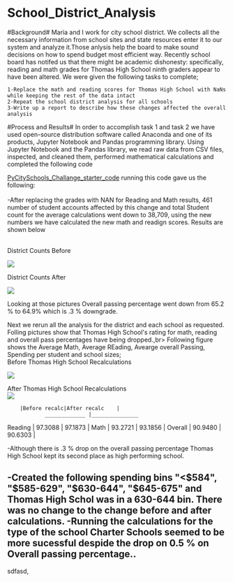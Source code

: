 # School_District_Analysis


#Background#
Maria and I work for city school district. We collects all the necessary information from school sites and state resources enter it to our system and analyze it.Those anlysis help the board to make sound decisions on how to spend budget most efficient way.
Recently school board has notifed us that there might be academic dishonesty: specifically, reading and math grades for Thomas High School ninth graders appear to have been altered. We were given the following tasks to complete;

	1-Replace the math and reading scores for Thomas High School with NaNs while keeping the rest of the data intact
	2-Repeat the school district analysis for all schools
	3-Write up a report to describe how these changes affected the overall analysis
	
#Process and Results#
In order to accomplish task 1 and task 2 we have used open-source distribution software called Anaconda and one of its products, Jupyter Notebook and Pandas programming library. 
Using Jupyter Notebook and the Pandas library, we read raw data from CSV files, inspected, and cleaned them, performed mathematical calculations and completed the following code

[PyCitySchools_Challange_starter_code](https://github.com/4renginy/School_District_Analysis/blob/main/PyCitySchools_Challenge_starter_code.ipynb) running this code gave us the following:<br>
<br>
-After replacing the grades with NAN for Reading and Math results, 461 number of student accounts affected by this change and total Student count for the average calculations 	went down to 38,709, using the new numbers we have calculated the new math and readign scores. Results are shown below<br>

<br>
District Counts Before<br>

![](https://github.com/4renginy/School_District_Analysis/blob/main/Resources/module_dist_summary.PNG)

District Counts After<br>

![](https://github.com/4renginy/School_District_Analysis/blob/main/Resources/Challange_Dist_Summary.PNG)

Looking at those pictures Overall passing percentage went down from 65.2 % to 64.9% which is .3 % downgrade.<br>

Next we rerun all the analysis for the district and each school as requested. Folling pictures show that Thomas High School's rating for math, reading and overall pass percentages have being dropped.,br>
Following figure shows the Average Math, Average REading, Avearge overall Passing, Spending per student and school sizes;<br>
Before Thomas High School Recalculations<br>

![](https://github.com/4renginy/School_District_Analysis/blob/main/Resources/Module_categorized.PNG)

After Thomas High School Recalculations<br>
![](https://github.com/4renginy/School_District_Analysis/blob/main/Resources/Challange_Categorized.PNG)

		|Before recalc|After recalc    |
                _____________ |_______________
Reading        |   97.3088    |   97.1873      |
Math           |   93.2721    |   93.1856      |
Overall        |   90.9480    |   90.6303      |
	
-Although there is .3 % drop on the overall passing percentage Thomas High School kept its second place as high performing school.



-Created the following spending bins
"<$584", "$585-629", "$630-644", "$645-675" and Thomas High Schol was in a 630-644 bin. There was no change to the change before and after calculations.
-Running the calculations for the type of the school 
Charter Schools seemed to be more sucessful despide the drop on 0.5 % on Overall passing percentage..
-
 
sdfasd,
